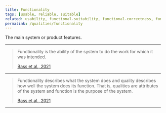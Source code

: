 ```yaml
---
title: Functionality
tags: [usable, reliable, suitable]
related: usability, functional-suitability, functional-correctness, functional-completeness
permalink: /qualities/functionality
---
```


The main system or product features.

<hr class="with-no-margin"/>

>Functionality is the ability of the system to do the work for which it was intended.
>
>[Bass et al., 2021](/references/#bass2021software)

<hr class="with-no-margin"/>

>Functionality describes what the system does and quality describes how well the system does its function. That is, qualities are attributes of the system and function is the purpose of the system. 
>
>[Bass et al., 2021](/references/#bass2021software)

<hr class="with-no-margin"/>